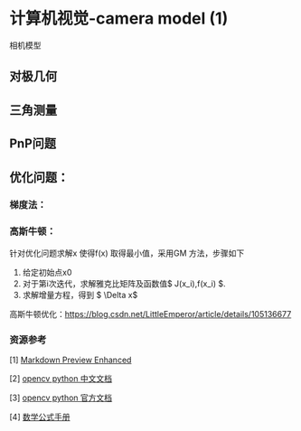 # 计算机视觉-camera model (1)

相机模型

## 对极几何

## 三角测量

## PnP问题

## 优化问题：
### 梯度法：

### 高斯牛顿：

针对优化问题求解x 使得f(x) 取得最小值，采用GM 方法，步骤如下

1. 给定初始点x0 
2. 对于第i次迭代，求解雅克比矩阵及函数值$ J(x_i),f(x_i) $.
3. 求解增量方程，得到  $ \Delta x$

高斯牛顿优化：https://blog.csdn.net/LittleEmperor/article/details/105136677

### 资源参考

[1] [Markdown Preview Enhanced](https://shd101wyy.github.io/markdown-preview-enhanced/#/zh-cn)

[2] [opencv python 中文文档](http://www.woshicver.com/)

[3] [opencv python 官方文档](https://opencv-python-tutroals.readthedocs.io/)

[4] [数学公式手册](https://drivingc.com/p/5b1bd56d2392ec23b91bab2e)

